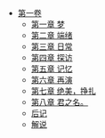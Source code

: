 - [第一卷](/君之名(你的名字)-作者：新海诚/第一卷)
  - [第一章 梦](/君之名(你的名字)-作者：新海诚/第一卷/第一章%20梦.md)
  - [第二章 端绪](/君之名(你的名字)-作者：新海诚/第一卷/第二章%20端绪.md)
  - [第三章 日常](/君之名(你的名字)-作者：新海诚/第一卷/第三章%20日常.md)
  - [第四章 探访](/君之名(你的名字)-作者：新海诚/第一卷/第四章%20探访.md)
  - [第五章 记忆](/君之名(你的名字)-作者：新海诚/第一卷/第五章%20记忆.md)
  - [第六章 再演](/君之名(你的名字)-作者：新海诚/第一卷/第六章%20再演.md)
  - [第七章 绝美，挣扎](/君之名(你的名字)-作者：新海诚/第一卷/第七章%20绝美，挣扎.md)
  - [第八章 君之名。](/君之名(你的名字)-作者：新海诚/第一卷/第八章%20君之名。.md)
  - [后记](/君之名(你的名字)-作者：新海诚/第一卷/后记.md)
  - [解说](/君之名(你的名字)-作者：新海诚/第一卷/解说.md)
